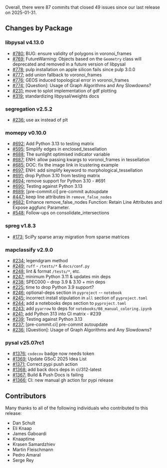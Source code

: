 Overall, there were 87 commits that closed 49 issues since our last release on 2025-01-31.

<a name="changes-by-package"></a>
## Changes by Package


<a name="libpysal-v4.13.0"></a>
### libpysal v4.13.0
* [#780:](https://github.com/pysal/libpysal/pull/780) BUG: ensure validity of polygons in voronoi_frames 
* [#769:](https://github.com/pysal/libpysal/issues/769) FutureWarning: Objects based on the `Geometry` class will deprecated and removed in a future version of libpysal 
* [#778:](https://github.com/pysal/libpysal/issues/778) pulp installation on apple silicon fails since pulp 3.0.0 
* [#777:](https://github.com/pysal/libpysal/pull/777) add union fallback to voronoi_frames 
* [#776:](https://github.com/pysal/libpysal/issues/776) GEOS induced topological error in voronoi_frames 
* [#774:](https://github.com/pysal/libpysal/issues/774) [Question]: Usage of Graph Algorithms and Any Slowdowns? 
* [#231:](https://github.com/pysal/libpysal/pull/231) move to splot implementation of gdf plotting 
* [#319:](https://github.com/pysal/libpysal/pull/319) standardizing libpysal/weights docs 

<a name="segregation-v2.5.2"></a>
### segregation v2.5.2
* [#236:](https://github.com/pysal/segregation/pull/236) use ax instead of plt 


<a name="momepy-v0.10.0"></a>
### momepy v0.10.0
* [#692:](https://github.com/pysal/momepy/pull/692) Add Python 3.13 to testing matrix 
* [#595:](https://github.com/pysal/momepy/pull/595) Simplify edges in enclosed_tessellation 
* [#688:](https://github.com/pysal/momepy/pull/688) The sunlight optimised indicator variable 
* [#687:](https://github.com/pysal/momepy/pull/687) ENH: allow passing kwargs to voronoi_frames in tessellation 
* [#685:](https://github.com/pysal/momepy/pull/685) DOC: fix the image link in lcustering example 
* [#697:](https://github.com/pysal/momepy/pull/697) ENH: add simplify keyword to morphological_tessellation 
* [#691:](https://github.com/pysal/momepy/issues/691) drop Python 3.10 from testing matrix 
* [#694:](https://github.com/pysal/momepy/pull/694) remove support for Python 3.10 - #691 
* [#690:](https://github.com/pysal/momepy/issues/690) Testing against Python 3.13 
* [#689:](https://github.com/pysal/momepy/pull/689) [pre-commit.ci] pre-commit autoupdate 
* [#447:](https://github.com/pysal/momepy/issues/447) keep line attributes in `remove_false_nodes` 
* [#682:](https://github.com/pysal/momepy/pull/682) Enhance remove_false_nodes Function: Retain Line Attributes and Expose aggfunc Parameter. 
* [#548:](https://github.com/pysal/momepy/issues/548) Follow-ups on consolidate_intersections 


<a name="spreg-v1.8.3"></a>
### spreg v1.8.3
* [#173:](https://github.com/pysal/spreg/pull/173) SciPy sparse array migration from sparse matrices 

<a name="mapclassify-v2.9.0"></a>
### mapclassify v2.9.0
* [#234:](https://github.com/pysal/mapclassify/pull/234) legendgram method 
* [#249:](https://github.com/pysal/mapclassify/pull/249) `ruff` - `/tests/*` & `docs/conf.py` 
* [#248:](https://github.com/pysal/mapclassify/issues/248) lint & format `/tests/*`, etc. 
* [#247:](https://github.com/pysal/mapclassify/pull/247) minimum Python 3.11 & updates min deps 
* [#238:](https://github.com/pysal/mapclassify/issues/238) SPEC000 – drop 3.9 & 3.10 + min deps 
* [#225:](https://github.com/pysal/mapclassify/issues/225) time to drop Python 3.9 support? 
* [#246:](https://github.com/pysal/mapclassify/pull/246) optional-deps section in `pyproject` --  `notebook` 
* [#245:](https://github.com/pysal/mapclassify/issues/245) incorrect install stipulation in `all` section of `pyproject.toml` 
* [#244:](https://github.com/pysal/mapclassify/issues/244) add a notebooks deps section to `pyproject.toml` 
* [#243:](https://github.com/pysal/mapclassify/issues/243) add `pyarrow` to deps for `notebooks/08_manual_coloring.ipynb` 
* [#241:](https://github.com/pysal/mapclassify/pull/241) add Python 313 into CI matrix - #239 
* [#239:](https://github.com/pysal/mapclassify/issues/239) Testing against Python 3.13 
* [#237:](https://github.com/pysal/mapclassify/pull/237) [pre-commit.ci] pre-commit autoupdate 
* [#236:](https://github.com/pysal/mapclassify/issues/236) [Question]: Usage of Graph Algorithms and Any Slowdowns? 


<a name="pysal-v25.07rc1"></a>
### pysal v25.07rc1
* [#1376:](https://github.com/pysal/pysal/issues/1376) `codecov` badge now needs token 
* [#1369:](https://github.com/pysal/pysal/issues/1369) Update GSoC 2025 Idea List 
* [#1371:](https://github.com/pysal/pysal/pull/1371) Correct pypi push action 
* [#1368:](https://github.com/pysal/pysal/pull/1368) add back docs deps in ci/312-latest 
* [#1367:](https://github.com/pysal/pysal/issues/1367) Build & Push Docs is failing 
* [#1366:](https://github.com/pysal/pysal/pull/1366) CI: new manual gh action for pypi release 

<a name="contributors"></a>
## Contributors

Many thanks to all of the following individuals who contributed to this release:


 - Dan Schult
 - Eli Knaap
 - James Gaboardi
 - Knaaptime
 - Krasen Samardzhiev
 - Martin Fleischmann
 - Pedro Amaral
 - Serge Rey

